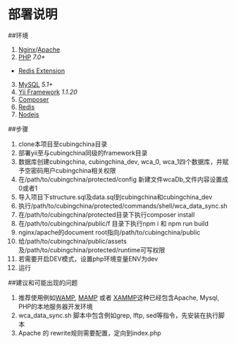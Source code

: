 部署说明
====

##环境

1. [Nginx][]/[Apache][]
2. [PHP][] *7.0+*
  * [Redis Extension][]
3. [MySQL][] *5.1+*
4. [Yii Framework][] *1.1.20*
5. [Composer][]
6. [Redis][]
7. [Nodejs][]

##步骤

1. clone本项目至cubingchina目录
2. 部署yii至与cubingchina同级的framework目录
3. 数据库创建cubingchina, cubingchina_dev, wca_0, wca_1四个数据库，并赋予空密码用户cubingchina相关权限
4. 在/path/to/cubingchina/protected/config 新建文件wcaDb,文件内容设置成0或者1
5. 导入项目下structure.sql及data.sql到cubingchina和cubingchina_dev
6. 执行/path/to/cubingchina/protected/commands/shell/wca_data_sync.sh
7. 在/path/to/cubingchina/protected目录下执行composer install
8. 在/path/to/cubingchina/public/f 目录下执行npm i 和 npm run build
9. nginx/apache的document root指向/path/to/cubingchina/public
10. 给/path/to/cubingchina/public/assets及/path/to/cubingchina/protected/runtime可写权限
11. 若需要开启DEV模式，设置php环境变量ENV为dev
12. 运行


##建议和可能出现的问题
1. 推荐使用例如[WAMP](http://www.wampserver.com/en/), [MAMP](https://www.mamp.info/en/) 或者 [XAMMP](https://www.apachefriends.org/index.html)这种已经包含Apache, Mysql, PHP的本地服务器开发环境
2. wca_data_sync.sh 脚本中包含例如grep, lftp, sed等指令，先安装在执行脚本
3. Apache 的 rewrite规则需要配置，定向到index.php


[Nginx]: http://nginx.org/
[Apache]: http://www.apache.org/
[PHP]: http://php.net/
[Redis Extension]: https://github.com/phpredis/phpredis
[MySQL]: http://www.mysql.com/
[Yii Framework]: http://www.yiiframework.com/
[Composer]: https://getcomposer.org/
[Redis]: https://redis.io/
[Nodejs]: https://nodejs.org

